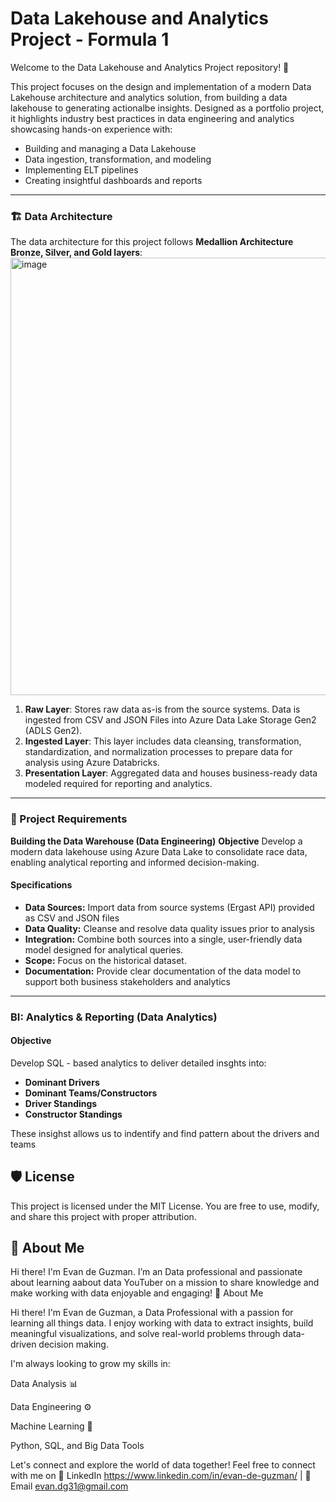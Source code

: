 # Data Lakehouse and Analytics Project - Formula 1

Welcome to the Data Lakehouse and Analytics Project repository! 🚀

This project focuses on the design and implementation of a modern Data Lakehouse architecture and analytics solution, from building a data lakehouse to generating actionalbe insights. Designed as a portfolio project, it highlights industry best practices in data engineering and analytics showcasing hands-on experience with:

- Building and managing a Data Lakehouse
- Data ingestion, transformation, and modeling
- Implementing ELT pipelines
- Creating insightful dashboards and reports
***
### 🏗️ Data Architecture
The data architecture for this project follows **Medallion Architecture Bronze, Silver, and Gold layers**:
<img width="1100" height="700" alt="image" src="https://github.com/user-attachments/assets/53d17d14-2116-44be-bd63-c502965d371f" />

1. **Raw Layer**: Stores raw data as-is from the source systems. Data is ingested from CSV and JSON Files into Azure Data Lake Storage Gen2 (ADLS Gen2).
2. **Ingested Layer**: This layer includes data cleansing, transformation, standardization, and normalization processes to prepare data for analysis using Azure Databricks.
3. **Presentation Layer**: Aggregated data and houses business-ready data modeled required for reporting and analytics.


***

### 🚀 Project Requirements
**Building the Data Warehouse (Data Engineering)**
**Objective**
Develop a modern data lakehouse using Azure Data Lake to consolidate race data, enabling analytical reporting and informed decision-making.

#### Specifications
- **Data Sources:** Import data from source systems (Ergast API) provided as CSV and JSON files
- **Data Quality:** Cleanse and resolve data quality issues prior to analysis
- **Integration:** Combine both sources into a single, user-friendly data model designed for analytical queries.
- **Scope:** Focus on the historical dataset.
- **Documentation:** Provide clear documentation of the data model to support both business stakeholders and analytics

---
### BI: Analytics & Reporting (Data Analytics)

#### Objective
Develop SQL - based analytics to deliver detailed insghts into: 
- **Dominant Drivers**
- **Dominant Teams/Constructors**
- **Driver Standings**
- **Constructor Standings**

These insighst allows us to indentify and find pattern about the drivers and teams


## 🛡️ License
This project is licensed under the MIT License. You are free to use, modify, and share this project with proper attribution.

## 🌟 About Me
Hi there! I'm Evan de Guzman. I’m an Data professional and passionate about learning aabout data YouTuber on a mission to share knowledge and make working with data enjoyable and engaging!
👋 About Me

Hi there! I'm Evan de Guzman, a Data Professional with a passion for learning all things data. I enjoy working with data to extract insights, build meaningful visualizations, and solve real-world problems through data-driven decision making.

I'm always looking to grow my skills in:

Data Analysis 📊

Data Engineering ⚙️

Machine Learning 🤖

Python, SQL, and Big Data Tools

Let's connect and explore the world of data together!
Feel free to connect with me on 🔗 LinkedIn https://www.linkedin.com/in/evan-de-guzman/ | 📧 Email evan.dg31@gmail.com 


